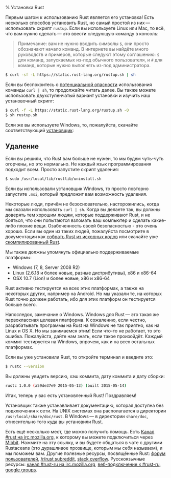 % Установка Rust

Первым шагом к использованию Rust является его установка! Есть несколько
способов установить Rust, но самый простой из них — использовать скрипт
`rustup`. Если вы используете Linux или Mac, то всё, что вам нужно сделать — это
ввести следующую команду в консоль:

> Примечание: вам не нужно вводить символы `$`, они просто обозначают начало
> команд. В интернете вы найдёте много руководств и примеров, которые следуют
> этому соглашению: `$` для команд, запускаемых из-под обычного пользователя, и
> `#` для команд, которые нужно выполнять из-под администратора.

```bash
$ curl -sf -L https://static.rust-lang.org/rustup.sh | sh
```

Если вы беспокоитесь о [потенциальной опасности][insecurity] использования
команды `curl | sh`, то продолжайте читать далее. Вы также можете использовать
двухступенчатый вариант установки и изучить наш установочный скрипт:

```bash
$ curl -f -L https://static.rust-lang.org/rustup.sh -O
$ sh rustup.sh
```

[insecurity]: http://curlpipesh.tumblr.com

Если же вы используете Windows, то, пожалуйста, скачайте соответствующий
[установщик][install-page]:

[install-page]: http://www.rust-lang.org/install.html

## Удаление

Если вы решили, что Rust вам больше не нужен, то мы будем чуть-чуть огорчены, но
это нормально. Не каждый язык программирования подходит всем. Просто запустите
скрипт удаления:

```bash
$ sudo /usr/local/lib/rustlib/uninstall.sh
```

Если вы использовали установщик Windows, то просто повторно запустите `.msi`,
который предложит вам возможность удаления.

Некоторые люди, причём не безосновательно, насторожились, когда мы сказали
использовать `curl | sh`. Когда вы делаете так, вы должны доверять тем хорошим
людям, которые поддерживают Rust, и не бояться, что они попытаются взломать ваш
компьютер и сделать какие-либо плохие вещи. Озабоченность своей безопасностью -
это очень хорошо. Если вы один из таких людей, пожалуйста посмотрите в
документации как [собрать Rust из исходных кодов][from-source] или скачайте уже
[скомпилированный Rust][install-page].

[from-source]: https://github.com/rust-lang/rust#building-from-source
[install-page]: http://www.rust-lang.org/install.html

Мы также должны упомянуть официально поддерживаемые платформы:

* Windows (7, 8, Server 2008 R2)
* Linux (2.6.18 и более новые, разные дистрибутивы), x86 и x86-64
* OSX 10.7 (Lion) и более новые, x86 и x86-64

Rust активно тестируется на всех этих платформах, а также на некоторых других,
например на Android. Но мы указали те, на которых Rust точно должен работать,
ибо для этих платформ он тестируется больше всего.

Напоследок, замечание о Windows. Windows для Rust — это такая же первоклассная
целевая платформа. К сожалению, если честно, разрабатывать программы на Rust на
Windows не так приятно, как на Linux и OS X. Но мы занимаемся этим! Если что-то
не работает, то это ошибка. Пожалуйста, дайте нам знать, если такое произойдёт.
Каждый коммит тестируется на Windows, впрочем, как и на всех остальных
платформах.

Если вы уже установили Rust, то откройте терминал и введите это:

```bash
$ rustc --version
```

Вы должны увидеть версию, хэш коммита, дату коммита и дату сборки:

```bash
rustc 1.0.0 (a59de37e9 2015-05-13) (built 2015-05-14)
```

Итак, теперь у вас есть установленный Rust! Поздравляем!

Установщик также устанавливает документацию, которая доступна без подключения к
сети. На UNIX системах она располагается в директории
`/usr/local/share/doc/rust`. В Windows — в директории `share/doc`, относительно
того куда вы установили Rust.

Есть ещё несколько мест, где можно получить помощь.  Есть
[Канал #rust на irc.mozilla.org][irc], к которому вы можете подключиться через
[Mibbit][mibbit]. Нажмите на эту ссылку, и вы будете общаться в чате с другими
Rustaceans (это дурашливое прозвище, которым мы себя называем), и мы поможем
вам. Другие полезные ресурсы, посвящённые Rust: [форум пользователей][users],
[/r/rust subreddit][reddit], [stack overflow][stackoverflow]. Русскоязычные
ресурсы: [канал #rust-ru на irc.mozilla.org][irc_ru],
[веб-подключение к #rust-ru][mibbit_ru], [google groups][google_groups_ru].

[irc]: irc://irc.mozilla.org/#rust
[mibbit]: http://chat.mibbit.com/?server=irc.mozilla.org&channel=%23rust
[users]: http://users.rust-lang.org/
[reddit]: http://www.reddit.com/r/rust
[stackoverflow]: http://stackoverflow.com/questions/tagged/rust

[irc_ru]: irc://irc.mozilla.org/#rust-ru
[mibbit_ru]: http://chat.mibbit.com/?server=irc.mozilla.org&channel=%23rust-ru
[google_groups_ru]: https://groups.google.com/forum/#!forum/rust-russian

